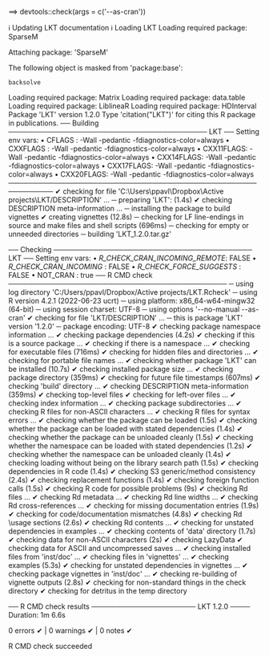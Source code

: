 ==> devtools::check(args = c('--as-cran'))

ℹ Updating LKT documentation
ℹ Loading LKT
Loading required package: SparseM

Attaching package: 'SparseM'

The following object is masked from 'package:base':

    backsolve

Loading required package: Matrix
Loading required package: data.table
Loading required package: LiblineaR
Loading required package: HDInterval
Package 'LKT' version 1.2.0
Type 'citation("LKT")' for citing this R package in publications.
── Building ──────────────────────────────────────── LKT ──
Setting env vars:
• CFLAGS    : -Wall -pedantic -fdiagnostics-color=always
• CXXFLAGS  : -Wall -pedantic -fdiagnostics-color=always
• CXX11FLAGS: -Wall -pedantic -fdiagnostics-color=always
• CXX14FLAGS: -Wall -pedantic -fdiagnostics-color=always
• CXX17FLAGS: -Wall -pedantic -fdiagnostics-color=always
• CXX20FLAGS: -Wall -pedantic -fdiagnostics-color=always
───────────────────────────────────────────────────────────
✔  checking for file 'C:\Users\ppavl\Dropbox\Active projects\LKT/DESCRIPTION' ...
─  preparing 'LKT': (1.4s)
✔  checking DESCRIPTION meta-information ... 
─  installing the package to build vignettes
✔  creating vignettes (12.8s)
─  checking for LF line-endings in source and make files and shell scripts (696ms)
─  checking for empty or unneeded directories
─  building 'LKT_1.2.0.tar.gz'
   
── Checking ──────────────────────────────────────── LKT ──
Setting env vars:
• _R_CHECK_CRAN_INCOMING_REMOTE_: FALSE
• _R_CHECK_CRAN_INCOMING_       : FALSE
• _R_CHECK_FORCE_SUGGESTS_      : FALSE
• NOT_CRAN                      : true
── R CMD check ────────────────────────────────────────────
─  using log directory 'C:/Users/ppavl/Dropbox/Active projects/LKT.Rcheck'
─  using R version 4.2.1 (2022-06-23 ucrt)
─  using platform: x86_64-w64-mingw32 (64-bit)
─  using session charset: UTF-8
─  using options '--no-manual --as-cran'
✔  checking for file 'LKT/DESCRIPTION' ...
─  this is package 'LKT' version '1.2.0'
─  package encoding: UTF-8
✔  checking package namespace information ...
✔  checking package dependencies (4.2s)
✔  checking if this is a source package ...
✔  checking if there is a namespace ...
✔  checking for executable files (716ms)
✔  checking for hidden files and directories ... 
✔  checking for portable file names ... 
✔  checking whether package 'LKT' can be installed (10.7s)
✔  checking installed package size ... 
✔  checking package directory (359ms)
✔  checking for future file timestamps (607ms)
✔  checking 'build' directory ...
✔  checking DESCRIPTION meta-information (359ms)
✔  checking top-level files
✔  checking for left-over files ...
✔  checking index information ... 
✔  checking package subdirectories ... 
✔  checking R files for non-ASCII characters ... 
✔  checking R files for syntax errors ... 
✔  checking whether the package can be loaded (1.5s)
✔  checking whether the package can be loaded with stated dependencies (1.4s)
✔  checking whether the package can be unloaded cleanly (1.5s)
✔  checking whether the namespace can be loaded with stated dependencies (1.2s)
✔  checking whether the namespace can be unloaded cleanly (1.4s)
✔  checking loading without being on the library search path (1.5s)
✔  checking dependencies in R code (1.4s)
✔  checking S3 generic/method consistency (2.4s)
✔  checking replacement functions (1.4s)
✔  checking foreign function calls (1.5s)
✔  checking R code for possible problems (9s)
✔  checking Rd files ... 
✔  checking Rd metadata ... 
✔  checking Rd line widths ... 
✔  checking Rd cross-references ... 
✔  checking for missing documentation entries (1.9s)
✔  checking for code/documentation mismatches (4.8s)
✔  checking Rd \usage sections (2.6s)
✔  checking Rd contents ... 
✔  checking for unstated dependencies in examples ... 
✔  checking contents of 'data' directory (1.7s)
✔  checking data for non-ASCII characters (2s)
✔  checking LazyData
✔  checking data for ASCII and uncompressed saves ... 
✔  checking installed files from 'inst/doc' ... 
✔  checking files in 'vignettes' ... 
✔  checking examples (5.3s)
✔  checking for unstated dependencies in vignettes ... 
✔  checking package vignettes in 'inst/doc' ... 
✔  checking re-building of vignette outputs (2.8s)
✔  checking for non-standard things in the check directory
✔  checking for detritus in the temp directory
   
   
── R CMD check results ───────────────────── LKT 1.2.0 ────
Duration: 1m 6.6s

0 errors ✔ | 0 warnings ✔ | 0 notes ✔

R CMD check succeeded
